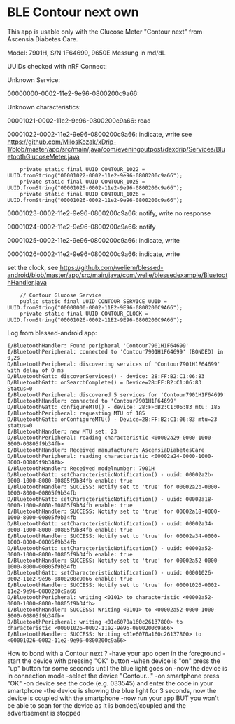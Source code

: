 # BLE Contour next own

This app is usable only with the Glucose Meter "Contour next" from Ascensia Diabetes Care.

Model: 7901H, S/N 1F64699, 9650E Messung in md/dL

UUIDs checked with nRF Connect:

Unknown Service:

00000000-0002-11e2-9e96-0800200c9a66:

Unknown characteristics:

00001021-0002-11e2-9e96-0800200c9a66: read

00001022-0002-11e2-9e96-0800200c9a66: indicate, write
see https://github.com/MilosKozak/xDrip-1/blob/master/app/src/main/java/com/eveningoutpost/dexdrip/Services/BluetoothGlucoseMeter.java

```plaintext
    private static final UUID CONTOUR_1022 = UUID.fromString("00001022-0002-11e2-9e96-0800200c9a66");
    private static final UUID CONTOUR_1025 = UUID.fromString("00001025-0002-11e2-9e96-0800200c9a66");
    private static final UUID CONTOUR_1026 = UUID.fromString("00001026-0002-11e2-9e96-0800200c9a66");
```

00001023-0002-11e2-9e96-0800200c9a66: notify, write no response

00001024-0002-11e2-9e96-0800200c9a66: notify

00001025-0002-11e2-9e96-0800200c9a66: indicate, write

00001026-0002-11e2-9e96-0800200c9a66: indicate, write

set the clock, see https://github.com/weliem/blessed-android/blob/master/app/src/main/java/com/welie/blessedexample/BluetoothHandler.java
```plaintext
    // Contour Glucose Service
    public static final UUID CONTOUR_SERVICE_UUID = UUID.fromString("00000000-0002-11E2-9E96-0800200C9A66");
    private static final UUID CONTOUR_CLOCK = UUID.fromString("00001026-0002-11E2-9E96-0800200C9A66");
```

Log from blessed-android app:
```plaintext
I/BluetoothHandler: Found peripheral 'Contour7901H1F64699'
I/BluetoothPeripheral: connected to 'Contour7901H1F64699' (BONDED) in 0,2s
D/BluetoothPeripheral: discovering services of 'Contour7901H1F64699' with delay of 0 ms
D/BluetoothGatt: discoverServices() - device: 28:FF:B2:C1:06:83
D/BluetoothGatt: onSearchComplete() = Device=28:FF:B2:C1:06:83 Status=0
I/BluetoothPeripheral: discovered 5 services for 'Contour7901H1F64699'
I/BluetoothHandler: connected to 'Contour7901H1F64699'
D/BluetoothGatt: configureMTU() - device: 28:FF:B2:C1:06:83 mtu: 185
I/BluetoothPeripheral: requesting MTU of 185
D/BluetoothGatt: onConfigureMTU() - Device=28:FF:B2:C1:06:83 mtu=23 status=0
I/BluetoothHandler: new MTU set: 23
D/BluetoothPeripheral: reading characteristic <00002a29-0000-1000-8000-00805f9b34fb>
I/BluetoothHandler: Received manufacturer: AscensiaDiabetesCare
D/BluetoothPeripheral: reading characteristic <00002a24-0000-1000-8000-00805f9b34fb>
I/BluetoothHandler: Received modelnumber: 7901H
D/BluetoothGatt: setCharacteristicNotification() - uuid: 00002a2b-0000-1000-8000-00805f9b34fb enable: true
I/BluetoothHandler: SUCCESS: Notify set to 'true' for 00002a2b-0000-1000-8000-00805f9b34fb
D/BluetoothGatt: setCharacteristicNotification() - uuid: 00002a18-0000-1000-8000-00805f9b34fb enable: true
I/BluetoothHandler: SUCCESS: Notify set to 'true' for 00002a18-0000-1000-8000-00805f9b34fb
D/BluetoothGatt: setCharacteristicNotification() - uuid: 00002a34-0000-1000-8000-00805f9b34fb enable: true
I/BluetoothHandler: SUCCESS: Notify set to 'true' for 00002a34-0000-1000-8000-00805f9b34fb
D/BluetoothGatt: setCharacteristicNotification() - uuid: 00002a52-0000-1000-8000-00805f9b34fb enable: true
I/BluetoothHandler: SUCCESS: Notify set to 'true' for 00002a52-0000-1000-8000-00805f9b34fb
D/BluetoothGatt: setCharacteristicNotification() - uuid: 00001026-0002-11e2-9e96-0800200c9a66 enable: true
I/BluetoothHandler: SUCCESS: Notify set to 'true' for 00001026-0002-11e2-9e96-0800200c9a66
D/BluetoothPeripheral: writing <0101> to characteristic <00002a52-0000-1000-8000-00805f9b34fb>
I/BluetoothHandler: SUCCESS: Writing <0101> to <00002a52-0000-1000-8000-00805f9b34fb>
D/BluetoothPeripheral: writing <01e6070a160c26137800> to characteristic <00001026-0002-11e2-9e96-0800200c9a66>
I/BluetoothHandler: SUCCESS: Writing <01e6070a160c26137800> to <00001026-0002-11e2-9e96-0800200c9a66>
```

How to bond with a Contour next ?
-have your app open in the foreground
-start the device with pressing "OK" button
-when device is "on" press the "up" button for some seconds until the blue light goes on
-now the device is in connection mode
-select the device "Contour..."
-on smartphone press "OK"
-on device see the code (e.g. 033545) and enter the code in your smartphone
-the device is showing the blue light for 3 seconds, now the device is coupled with the smartphone
-now run your app BUT you won't be able to scan for the device as it is bonded/coupled and the advertisement is stopped




